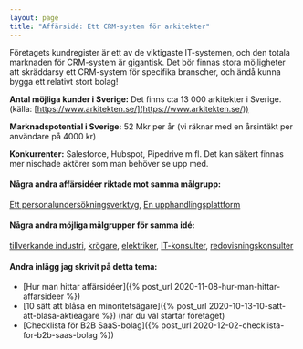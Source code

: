 ```yaml
---
layout: page
title: "Affärsidé: Ett CRM-system för arkitekter"
---
```

Företagets kundregister är ett av de viktigaste IT-systemen, och den totala marknaden för CRM-system är gigantisk. Det bör finnas stora möjligheter att skräddarsy ett CRM-system för specifika branscher, och ändå kunna bygga ett relativt stort bolag!

**Antal möjliga kunder i Sverige:** Det finns c:a 13 000 arkitekter i Sverige.(källa: [https://www.arkitekten.se/](https://www.arkitekten.se/))

**Marknadspotential i Sverige:** 52 Mkr per år (vi räknar med en årsintäkt per användare på 4000 kr)

**Konkurrenter:** Salesforce, Hubspot, Pipedrive m fl. Det kan säkert finnas mer nischade aktörer som man behöver se upp med.

#### Några andra affärsidéer riktade mot samma målgrupp:
[Ett personalundersökningsverktyg](/affarsideer/ett-personalundersokningsverktyg-for-arkitekter/), [En upphandlingsplattform](/affarsideer/en-upphandlingsplattform-for-arkitekter/)


#### Några andra möjliga målgrupper för samma idé:
[tillverkande industri](/affarsideer/ett-crm-system-for-tillverkande-industri/), [krögare](/affarsideer/ett-crm-system-for-krogare/), [elektriker](/affarsideer/ett-crm-system-for-elektriker/), [IT-konsulter](/affarsideer/ett-crm-system-for-it-konsulter/), [redovisningskonsulter](/affarsideer/ett-crm-system-for-redovisningskonsulter/)

#### Andra inlägg jag skrivit på detta tema:
- [Hur man hittar affärsidéer]({% post_url 2020-11-08-hur-man-hittar-affarsideer %})
- [10 sätt att blåsa en minoritetsägare]({% post_url 2020-10-13-10-satt-att-blasa-aktieagare %}) (när du väl startar företaget)
- [Checklista för B2B SaaS-bolag]({% post_url 2020-12-02-checklista-for-b2b-saas-bolag %})

